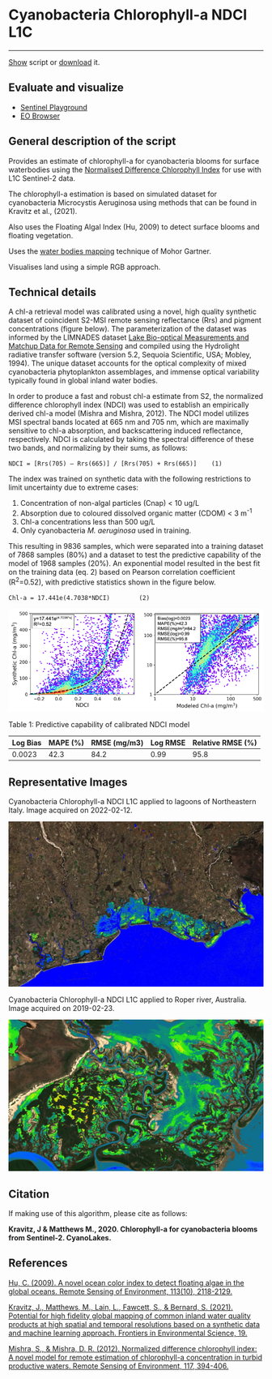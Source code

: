 # Cyanobacteria Chlorophyll-a NDCI L1C

---
<a href="#" id='togglescript'>Show</a> script or [download](script.js) it.
<div id='script_view' style="display:none">
{% highlight javascript %}
{% include_relative script.js %}
{% endhighlight %}
</div>

## Evaluate and visualize
 - [Sentinel Playground](https://apps.sentinel-hub.com/sentinel-playground/?source=S2&lat=41.9027835&lng=12.496365500000024&zoom=12&evalscripturl=https://raw.githubusercontent.com/sentinel-hub/customScripts/master/sentinel-2/cyanobacteria_chla_ndci_l1c/script.js)
 - [EO Browser](http://apps.sentinel-hub.com/eo-browser/#lat=41.9&lng=12.5&zoom=10&datasource=Sentinel-2%20L1C&time=2017-10-08&preset=CUSTOM&layers=B01,B02,B03&evalscripturl=https://raw.githubusercontent.com/sentinel-hub/customScripts/master/sentinel-2/cyanobacteria_chla_ndci_l1c/script.js)   

## General description of the script

Provides an estimate of chlorophyll-a for cyanobacteria blooms for surface waterbodies using the 
[Normalised Difference Chlorophyll Index](https://github.com/sentinel-hub/custom-scripts/tree/master/sentinel-2/ndci) for use with L1C Sentinel-2 data. 

The chlorophyll-a estimation is based on simulated dataset for cyanobacteria Microcystis Aeruginosa using 
methods that can be found in Kravitz et al., (2021). 

Also uses the Floating Algal Index (Hu, 2009) to detect surface blooms and floating vegetation. 

Uses the [water bodies mapping](https://github.com/sentinel-hub/custom-scripts/tree/master/sentinel-2/water_bodies_mapping-wbm) 
technique of Mohor Gartner. 

Visualises land using a simple RGB approach. 

## Technical details

A chl-a retrieval model was calibrated using a novel, high quality synthetic dataset of 
coincident S2-MSI remote sensing reflectance (Rrs) and pigment concentrations (figure below). 
The parameterization of the dataset was informed by 
the LIMNADES dataset [Lake Bio-optical Measurements and Matchup Data for 
Remote Sensing](http://www.limnades.org/) and compiled using the 
Hydrolight radiative transfer software (version 5.2, Sequoia Scientific, USA; Mobley, 1994). 
The unique dataset accounts for the optical complexity of mixed cyanobacteria 
phytoplankton assemblages, and immense optical variability typically found in 
global inland water bodies.

In order to produce a fast and robust chl-a estimate from S2, 
the normalized difference chlorophyll index (NDCI) was used to 
establish an empirically derived chl-a model (Mishra and Mishra, 2012). 
The NDCI model utilizes MSI spectral bands located at 665 nm and 705 nm, 
which are maximally sensitive to chl-a absorption, and backscattering induced reflectance, 
respectively. NDCI is calculated by taking the spectral difference of these two bands,
and normalizing by their sums, as follows:

    NDCI = [Rrs(705) – Rrs(665)] / [Rrs(705) + Rrs(665)]    (1)

The index was trained on synthetic data with the following restrictions to
limit uncertainty due to extreme cases:
1. Concentration of non-algal particles (Cnap) < 10 ug/L
2. Absorption due to coloured dissolved organic matter (CDOM) < 3 m<sup>-1</sup>
3. Chl-a concentrations less than 500 ug/L
4. Only cyanobacteria _M. aeruginosa_ used in training.

This resulting in 9836 samples, which were separated into a training dataset 
of 7868 samples (80%) and a dataset to test the predictive capability of the 
model of 1968 samples (20%). An exponential model resulted in the best fit on 
the training data (eq. 2) based on Pearson correlation coefficient (R<sup>2</sup>=0.52), 
with predictive statistics shown in the figure below.

    Chl-a = 17.441e(4.7038*NDCI)		(2)

![Calibration](fig/calibration.png)

Table 1: Predictive capability of calibrated NDCI model

| Log Bias | MAPE (%) | RMSE (mg/m3) | Log RMSE | Relative RMSE (%) |
|----------|----------|--------------|----------|-------------------|
| 0.0023   | 42.3     | 84.2         | 0.99     | 95.8              |

## Representative Images

Cyanobacteria Chlorophyll-a NDCI L1C applied to lagoons of Northeastern Italy. Image acquired on 2022-02-12.

![Cyanobacteria chlorophyll-a Italy2](fig/fig1.jpg)

Cyanobacteria Chlorophyll-a NDCI L1C applied to Roper river, Australia. Image acquired on 2019-02-23.

![Cyanobacteria chlorophyll-a Italy1](fig/fig2.jpg)

## Citation
If making use of this algorithm, please cite as follows: 

**Kravitz, J & Matthews M., 2020. Chlorophyll-a for cyanobacteria blooms from Sentinel-2. CyanoLakes.**


## References
[Hu, C. (2009). A novel ocean color index to detect floating algae in the global oceans.
Remote Sensing of Environment, 113(10), 2118-2129.
](https://www.sciencedirect.com/science/article/pii/S0034425709001710)

[Kravitz, J., Matthews, M., Lain, L., Fawcett, S., & Bernard, S. (2021). 
Potential for high fidelity global mapping of common inland water quality 
products at high spatial and temporal resolutions based on a synthetic data and 
machine learning approach. Frontiers in Environmental Science, 19.
](https://www.frontiersin.org/articles/10.3389/fenvs.2021.587660/full)

[Mishra, S., & Mishra, D. R. (2012). Normalized difference chlorophyll index: 
A novel model for remote estimation of chlorophyll-a concentration in turbid productive waters. 
Remote Sensing of Environment, 117, 394-406.
](https://www.sciencedirect.com/science/article/pii/S0034425711003737)
